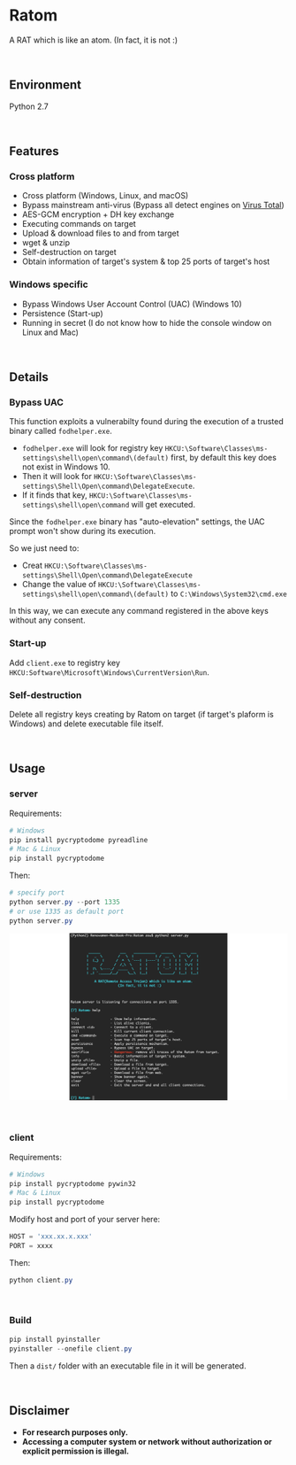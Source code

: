 # Ratom

A RAT which is like an atom. (In fact, it is not :)

&nbsp;

## Environment

Python 2.7

&nbsp;

## Features

### Cross platform

- Cross platform (Windows, Linux, and macOS)
- Bypass mainstream anti-virus (Bypass all detect engines on [Virus Total](https://www.virustotal.com/))
- AES-GCM encryption + DH key exchange
- Executing commands on target
- Upload & download files to and from target
- wget & unzip
- Self-destruction on target
- Obtain information of target's system & top 25 ports of target's host



### Windows specific

- Bypass Windows User Account Control (UAC) (Windows 10)
- Persistence (Start-up)
- Running in secret (I do not know how to hide the console window on Linux and Mac)

&nbsp;

## Details

### Bypass UAC

This function exploits a vulnerabilty found during the execution of a trusted binary called `fodhelper.exe`. 

- `fodhelper.exe` will look for registry key `HKCU:\Software\Classes\ms-settings\shell\open\command\(default)` first, by default this key does not exist in Windows 10. 
- Then it will look for `HKCU:\Software\Classes\ms-settings\Shell\Open\command\DelegateExecute`. 
- If it finds that key, `HKCU:\Software\Classes\ms-settings\shell\open\command` will get executed.

Since the `fodhelper.exe` binary has "auto-elevation" settings, the UAC prompt won't show during its execution. 

So we just need to:

- Creat `HKCU:\Software\Classes\ms-settings\Shell\Open\command\DelegateExecute`
- Change the value of `HKCU:\Software\Classes\ms-settings\shell\open\command\(default)` to `C:\Windows\System32\cmd.exe`

In this way, we can execute any command registered in the above keys without any consent.



### Start-up

Add `client.exe` to registry key `HKCU:Software\Microsoft\Windows\CurrentVersion\Run`.



### Self-destruction

Delete all registry keys creating by Ratom on target (if target's plaform is Windows) and delete executable file itself.

&nbsp;

## Usage

### server

Requirements:

```powershell
# Windows
pip install pycryptodome pyreadline
# Mac & Linux
pip install pycryptodome
```

Then:

```powershell
# specify port
python server.py --port 1335
# or use 1335 as default port 
python server.py
```



![help](docs/help.png)

&nbsp;

### client

Requirements:

```powershell
# Windows
pip install pycryptodome pywin32
# Mac & Linux
pip install pycryptodome
```

Modify host and port of your server here:

```python
HOST = 'xxx.xx.x.xxx'
PORT = xxxx
```

Then:

```powershell
python client.py
```

&nbsp;

### Build

```powershell
pip install pyinstaller
pyinstaller --onefile client.py
```

Then a `dist/` folder with an executable file in it will be generated.

&nbsp;

## Disclaimer

- **For research purposes only.**
- **Accessing a computer system or network without authorization or explicit permission is illegal.**